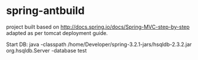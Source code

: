 spring-antbuild
===============

project built based on http://docs.spring.io/docs/Spring-MVC-step-by-step adapted as per tomcat deployment guide.

Start DB: 
	java -classpath /home/Developer/spring-3.2.1-jars/hsqldb-2.3.2.jar org.hsqldb.Server -database test
